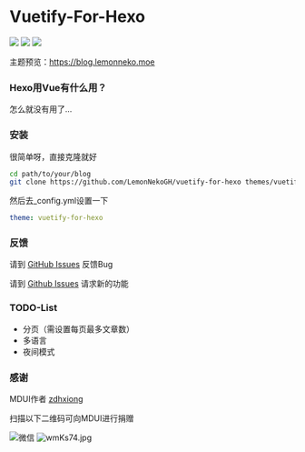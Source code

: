 # Vuetify-For-Hexo

![](https://img.shields.io/badge/%E7%89%88%E6%9C%AC-2020.9.10-%236200ea)
![](https://img.shields.io/badge/Hexo版本-%3E%3D5.0.0-yellow)
![](https://img.shields.io/badge/许可证-Apache2.0-green)

主题预览：https://blog.lemonneko.moe

### Hexo用Vue有什么用？

怎么就没有用了...

### 安装

很简单呀，直接克隆就好

```bash
cd path/to/your/blog
git clone https://github.com/LemonNekoGH/vuetify-for-hexo themes/vuetify-for-hexo
```

然后去_config.yml设置一下

```yaml
theme: vuetify-for-hexo
```

### 反馈

请到 [GitHub Issues](https://github.com/LemonNekoGH/vuetify-for-hexo/issues/new?assignees=&labels=Bug&template=bug-report.md)
反馈Bug

请到 [Github Issues](https://github.com/LemonNekoGH/vuetify-for-hexo/issues/new?assignees=&labels=Feature+Request&template=feature-request.md)
请求新的功能

### TODO-List
- 分页（需设置每页最多文章数）
- 多语言
- 夜间模式

### 感谢
MDUI作者 [zdhxiong](https://github.com/zdhxiong)

扫描以下二维码可向MDUI进行捐赠

![微信](https://s1.ax1x.com/2020/09/06/wmK6AJ.jpg)
![wmKs74.jpg](https://s1.ax1x.com/2020/09/06/wmKs74.jpg)